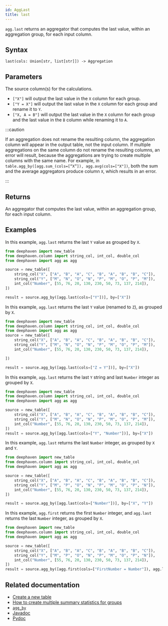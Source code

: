 ```yaml
---
id: AggLast
title: last
---
```


`agg.last` returns an aggregator that computes the last value, within an aggregation group, for each input column.

## Syntax

```
last(cols: Union[str, list[str]]) -> Aggregation
```

## Parameters

<ParamTable>
<Param name="cols" type="Union[str, list[str]]">

The source column(s) for the calculations.

- `["X"]` will output the last value in the `X` column for each group.
- `["Y = X"]` will output the last value in the `X` column for each group and rename it to `Y`.
- `["X, A = B"]` will output the last value in the `X` column for each group and the last value in the `B` column while renaming it to `A`.

</Param>
</ParamTable>

:::caution

If an aggregation does not rename the resulting column, the aggregation column will appear in the output table, not the input column. If multiple aggregations on the same column do not rename the resulting columns, an error will result, because the aggregations are trying to create multiple columns with the same name. For example, in `table.agg_by([agg.sum_(cols=[“X”]), agg.avg(cols=["X"])`, both the sum and the average aggregators produce column `X`, which results in an error.

:::

## Returns

An aggregator that computes the last value, within an aggregation group, for each input column.

## Examples

In this example, `agg.last` returns the last `Y` value as grouped by `X`.

```python order=source,result
from deephaven import new_table
from deephaven.column import string_col, int_col, double_col
from deephaven import agg as agg

source = new_table([
    string_col("X", ["A", "B", "A", "C", "B", "A", "B", "B", "C"]),
    string_col("Y", ["M", "N", "O", "N", "P", "M", "O", "P", "M"]),
    int_col("Number", [55, 76, 20, 130, 230, 50, 73, 137, 214]),
])

result = source.agg_by([agg.last(cols=["Y"])], by=["X"])
```

In this example, `agg.last` returns the last `Y` value (renamed to `Z`), as grouped by `X`.

```python order=source,result
from deephaven import new_table
from deephaven.column import string_col, int_col, double_col
from deephaven import agg as agg
source = new_table([
    string_col("X", ["A", "B", "A", "C", "B", "A", "B", "B", "C"]),
    string_col("Y", ["M", "N", "O", "N", "P", "M", "O", "P", "M"]),
    int_col("Number", [55, 76, 20, 130, 230, 50, 73, 137, 214]),

])

result = source.agg_by([agg.last(cols=["Z = Y"])], by=["X"])
```

In this example, `agg.last` returns the last `Y` string and last `Number` integer as grouped by `X`.

```python order=source,result
from deephaven import new_table
from deephaven.column import string_col, int_col, double_col
from deephaven import agg as agg

source = new_table([
    string_col("X", ["A", "B", "A", "C", "B", "A", "B", "B", "C"]),
    string_col("Y", ["M", "N", "O", "N", "P", "M", "O", "P", "M"]),
    int_col("Number", [55, 76, 20, 130, 230, 50, 73, 137, 214]),
])
result = source.agg_by([agg.last(cols=["Y", "Number"])], by=["X"])
```

In this example, `agg.last` returns the last `Number` integer, as grouped by `X` and `Y`.

```python order=source,result
from deephaven import new_table
from deephaven.column import string_col, int_col, double_col
from deephaven import agg as agg

source = new_table([
    string_col("X", ["A", "B", "A", "C", "B", "A", "B", "B", "C"]),
    string_col("Y", ["M", "P", "O", "N", "P", "M", "O", "P", "N"]),
    int_col("Number", [55, 76, 20, 130, 230, 50, 73, 137, 214]),
])

result = source.agg_by([agg.last(cols=["Number"])], by=["X", "Y"])
```

In this example, `agg.first` returns the first `Number` integer, and `agg.last` returns the last `Number` integer, as grouped by `X`.

```python order=source,result
from deephaven import new_table
from deephaven.column import string_col, int_col, double_col
from deephaven import agg as agg

source = new_table([
    string_col("X", ["A", "B", "A", "C", "B", "A", "B", "B", "C"]),
    string_col("Y", ["M", "P", "O", "N", "P", "M", "O", "P", "N"]),
    int_col("Number", [55, 76, 20, 130, 230, 50, 73, 137, 214]),
])
result = source.agg_by([agg.first(cols=["FirstNumber = Number"]), agg.last(cols=["LastNumber = Number"])], by=["X"])
```

## Related documentation

- [Create a new table](../../../how-to-guides/new-table.md)
- [How to create multiple summary statistics for groups](../../../how-to-guides/combined-aggregations.md)
- [`agg_by`](./aggBy.md)
- [Javadoc](<https://deephaven.io/core/javadoc/io/deephaven/api/agg/Aggregation.html#AggLast(java.lang.String...)>)
- [Pydoc](https://deephaven.io/core/pydoc/code/deephaven.agg.html?highlight=last#deephaven.agg.last)
